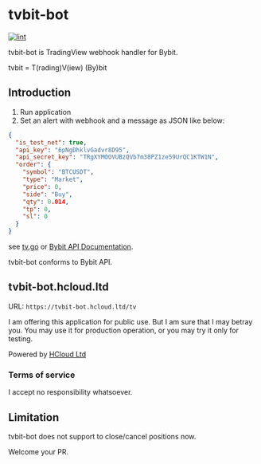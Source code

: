 tvbit-bot
============

[![lint](https://github.com/rluisr/tvbit-bot/actions/workflows/lint.yml/badge.svg?branch=master)](https://github.com/rluisr/tvbit-bot/actions/workflows/lint.yml)

tvbit-bot is TradingView webhook handler for Bybit.

tvbit = T(rading)V(iew) (By)bit

Introduction
-------------

1. Run application
2. Set an alert with webhook and a message as JSON like below:

```json
{
  "is_test_net": true,
  "api_key": "6pNgDhklvGadvr8D95",
  "api_secret_key": "TRgXYMOOVUBzQVb7m38PZ1ze59UrQC1KTW1N",
  "order": {
    "symbol": "BTCUSDT",
    "type": "Market",
    "price": 0,
    "side": "Buy",
    "qty": 0.014,
    "tp": 0,
    "sl": 0
  }
}
```

see [tv.go](pkg/domain/tv.go) or [Bybit API Documentation](https://bybit-exchange.github.io/docs/linear/#:~:text=Transaction%20timestamp-,order,-How%20to%20Subscribe).

tvbit-bot conforms to Bybit API.

tvbit-bot.hcloud.ltd
--------------------

URL: `https://tvbit-bot.hcloud.ltd/tv`

I am offering this application for public use.
But I am sure that I may betray you. You may use it for production operation, or you may try it only for testing.

Powered by [HCloud Ltd](https://hcloud.ltd)

### Terms of service

I accept no responsibility whatsoever.

Limitation
----------

tvbit-bot does not support to close/cancel positions now.

Welcome your PR.